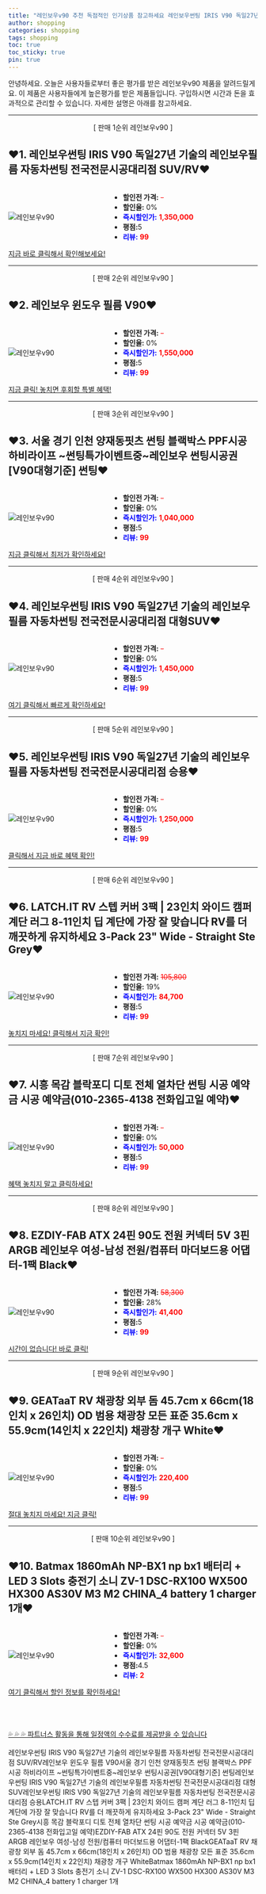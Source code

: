 ```yaml
---
title: "레인보우v90 추천 독점적인 인기상품 참고하세요 레인보우썬팅 IRIS V90 독일27년 기술의"
author: shopping
categories: shopping
tags: shopping
toc: true
toc_sticky: true
pin: true
---
```

안녕하세요. 오늘은 사용자들로부터 좋은 평가를 받은 레인보우v90 제품을 알려드릴게요. 이 제품은 사용자들에게 높은평가를 받은 제품들입니다. 구입하시면 시간과 돈을 효과적으로 관리할 수 있습니다. 자세한 설명은 아래를 참고하세요.

---
<p class="toplist" style="margin: 0 auto; display: block; width: fit-content;">[ 판매 1순위 레인보우v90 ]</p>

<h2><strong>❤️1. 레인보우썬팅 IRIS V90 독일27년 기술의 레인보우필름 자동차썬팅 전국전문시공대리점 SUV/RV❤️</strong></h2>

<div style="display: flex; align-items: center;">
    <div style="flex: 0.4;">
        <img src="https://thumbnail7.coupangcdn.com/thumbnails/remote/230x230ex/image/vendor_inventory/03c2/0139672dc0077e600a19b137cca49dafa7d1b6b7ddb263df6d478f6a2e2c.png" alt="레인보우v90" style="max-width: 100%;">
    </div>
    <div style="flex: 0.6; margin-left: 10px;">
        <ul>
            <li><strong>할인전 가격:</strong> <del style="color: red;">-</del></li>
            <li><strong>할인율:</strong> 0%</li>
            <li><span style='color:blue'><strong>즉시할인가:</strong></span> <span style='color:red'><strong>1,350,000</strong></span></li>
            <li><strong>평점:</strong>5</li>
            <li><span style='color:blue'><strong>리뷰:</strong></span> <span style='color:red'><strong>99</strong></span></li>
        </ul>
    </div>
</div>
<div class="center">
    <a href="https://selin100587001.github.io?lptag=AF9450613&subid=githubio&pageKey=8020260618&traceid=V0-153&itemId=22410377350&vendorItemId=89172642187" class="myButton">
        지금 바로 클릭해서 확인해보세요!
    </a>
</div>


---
<p class="toplist" style="margin: 0 auto; display: block; width: fit-content;">[ 판매 2순위 레인보우v90 ]</p>

<h2><strong>❤️2. 레인보우 윈도우 필름 V90❤️</strong></h2>

<div style="display: flex; align-items: center;">
    <div style="flex: 0.4;">
        <img src="https://thumbnail7.coupangcdn.com/thumbnails/remote/230x230ex/image/vendor_inventory/937f/d7ebe260088a136cf5844ada498acad167e6832e16dc5c1d6a9293f5aa09.JPG" alt="레인보우v90" style="max-width: 100%;">
    </div>
    <div style="flex: 0.6; margin-left: 10px;">
        <ul>
            <li><strong>할인전 가격:</strong> <del style="color: red;">-</del></li>
            <li><strong>할인율:</strong> 0%</li>
            <li><span style='color:blue'><strong>즉시할인가:</strong></span> <span style='color:red'><strong>1,550,000</strong></span></li>
            <li><strong>평점:</strong>5</li>
            <li><span style='color:blue'><strong>리뷰:</strong></span> <span style='color:red'><strong>99</strong></span></li>
        </ul>
    </div>
</div>
<div class="center">
    <a href="https://selin100587001.github.io?lptag=AF9450613&subid=githubio&pageKey=7505763153&traceid=V0-153&itemId=19656605611&vendorItemId=86762478622" class="myButton">
        지금 클릭! 놓치면 후회할 특별 혜택!
    </a>
</div>


---
<p class="toplist" style="margin: 0 auto; display: block; width: fit-content;">[ 판매 3순위 레인보우v90 ]</p>

<h2><strong>❤️3. 서울 경기 인천 양재동핏츠 썬팅 블랙박스 PPF시공 하비라이프 ~썬팅특가이벤트중~레인보우 썬팅시공권[V90대형기준] 썬팅❤️</strong></h2>

<div style="display: flex; align-items: center;">
    <div style="flex: 0.4;">
        <img src="https://thumbnail6.coupangcdn.com/thumbnails/remote/230x230ex/image/vendor_inventory/15eb/9d684abcadf86fad36bfb00ca18841479441b0a7e75f364a5e260573797a.jpg" alt="레인보우v90" style="max-width: 100%;">
    </div>
    <div style="flex: 0.6; margin-left: 10px;">
        <ul>
            <li><strong>할인전 가격:</strong> <del style="color: red;">-</del></li>
            <li><strong>할인율:</strong> 0%</li>
            <li><span style='color:blue'><strong>즉시할인가:</strong></span> <span style='color:red'><strong>1,040,000</strong></span></li>
            <li><strong>평점:</strong>5</li>
            <li><span style='color:blue'><strong>리뷰:</strong></span> <span style='color:red'><strong>99</strong></span></li>
        </ul>
    </div>
</div>
<div class="center">
    <a href="https://selin100587001.github.io?lptag=AF9450613&subid=githubio&pageKey=1367966664&traceid=V0-153&itemId=2400088676&vendorItemId=70395046567" class="myButton">
        지금 클릭해서 최저가 확인하세요!
    </a>
</div>


---
<p class="toplist" style="margin: 0 auto; display: block; width: fit-content;">[ 판매 4순위 레인보우v90 ]</p>

<h2><strong>❤️4. 레인보우썬팅 IRIS V90 독일27년 기술의 레인보우필름 자동차썬팅 전국전문시공대리점 대형SUV❤️</strong></h2>

<div style="display: flex; align-items: center;">
    <div style="flex: 0.4;">
        <img src="https://thumbnail7.coupangcdn.com/thumbnails/remote/230x230ex/image/vendor_inventory/03c2/0139672dc0077e600a19b137cca49dafa7d1b6b7ddb263df6d478f6a2e2c.png" alt="레인보우v90" style="max-width: 100%;">
    </div>
    <div style="flex: 0.6; margin-left: 10px;">
        <ul>
            <li><strong>할인전 가격:</strong> <del style="color: red;">-</del></li>
            <li><strong>할인율:</strong> 0%</li>
            <li><span style='color:blue'><strong>즉시할인가:</strong></span> <span style='color:red'><strong>1,450,000</strong></span></li>
            <li><strong>평점:</strong>5</li>
            <li><span style='color:blue'><strong>리뷰:</strong></span> <span style='color:red'><strong>99</strong></span></li>
        </ul>
    </div>
</div>
<div class="center">
    <a href="https://selin100587001.github.io?lptag=AF9450613&subid=githubio&pageKey=8020260618&traceid=V0-153&itemId=22410377349&vendorItemId=89172642181" class="myButton">
        여기 클릭해서 빠르게 확인하세요!
    </a>
</div>


---
<p class="toplist" style="margin: 0 auto; display: block; width: fit-content;">[ 판매 5순위 레인보우v90 ]</p>

<h2><strong>❤️5. 레인보우썬팅 IRIS V90 독일27년 기술의 레인보우필름 자동차썬팅 전국전문시공대리점 승용❤️</strong></h2>

<div style="display: flex; align-items: center;">
    <div style="flex: 0.4;">
        <img src="https://thumbnail7.coupangcdn.com/thumbnails/remote/230x230ex/image/vendor_inventory/03c2/0139672dc0077e600a19b137cca49dafa7d1b6b7ddb263df6d478f6a2e2c.png" alt="레인보우v90" style="max-width: 100%;">
    </div>
    <div style="flex: 0.6; margin-left: 10px;">
        <ul>
            <li><strong>할인전 가격:</strong> <del style="color: red;">-</del></li>
            <li><strong>할인율:</strong> 0%</li>
            <li><span style='color:blue'><strong>즉시할인가:</strong></span> <span style='color:red'><strong>1,250,000</strong></span></li>
            <li><strong>평점:</strong>5</li>
            <li><span style='color:blue'><strong>리뷰:</strong></span> <span style='color:red'><strong>99</strong></span></li>
        </ul>
    </div>
</div>
<div class="center">
    <a href="https://selin100587001.github.io?lptag=AF9450613&subid=githubio&pageKey=8020260618&traceid=V0-153&itemId=22410377348&vendorItemId=89172642175" class="myButton">
        클릭해서 지금 바로 혜택 확인!
    </a>
</div>


---
<p class="toplist" style="margin: 0 auto; display: block; width: fit-content;">[ 판매 6순위 레인보우v90 ]</p>

<h2><strong>❤️6. LATCH.IT RV 스텝 커버 3팩 | 23인치 와이드 캠퍼 계단 러그 8-11인치 딥 계단에 가장 잘 맞습니다 RV를 더 깨끗하게 유지하세요 3-Pack 23" Wide - Straight Ste Grey❤️</strong></h2>

<div style="display: flex; align-items: center;">
    <div style="flex: 0.4;">
        <img src="https://thumbnail10.coupangcdn.com/thumbnails/remote/230x230ex/image/vendor_inventory/5ca8/5649a960900bbf3173b826e9071d78cefc32110934c56737aaa480af60fd.jpg" alt="레인보우v90" style="max-width: 100%;">
    </div>
    <div style="flex: 0.6; margin-left: 10px;">
        <ul>
            <li><strong>할인전 가격:</strong> <del style="color: red;">105,800</del></li>
            <li><strong>할인율:</strong> 19%</li>
            <li><span style='color:blue'><strong>즉시할인가:</strong></span> <span style='color:red'><strong>84,700</strong></span></li>
            <li><strong>평점:</strong>5</li>
            <li><span style='color:blue'><strong>리뷰:</strong></span> <span style='color:red'><strong>99</strong></span></li>
        </ul>
    </div>
</div>
<div class="center">
    <a href="https://selin100587001.github.io?lptag=AF9450613&subid=githubio&pageKey=7727392662&traceid=V0-153&itemId=20849655924&vendorItemId=90420469665" class="myButton">
        놓치지 마세요! 클릭해서 지금 확인!
    </a>
</div>


---
<p class="toplist" style="margin: 0 auto; display: block; width: fit-content;">[ 판매 7순위 레인보우v90 ]</p>

<h2><strong>❤️7. 시흥 목감 블락포디 디토 전체 열차단 썬팅 시공 예약금 시공 예약금(010-2365-4138 전화입고일 예약)❤️</strong></h2>

<div style="display: flex; align-items: center;">
    <div style="flex: 0.4;">
        <img src="https://thumbnail9.coupangcdn.com/thumbnails/remote/230x230ex/image/vendor_inventory/52c9/a49959efb4125b8f4236bbabdf2c0daf5395d84b781fd1e842dff3ca92bd.jpeg" alt="레인보우v90" style="max-width: 100%;">
    </div>
    <div style="flex: 0.6; margin-left: 10px;">
        <ul>
            <li><strong>할인전 가격:</strong> <del style="color: red;">-</del></li>
            <li><strong>할인율:</strong> 0%</li>
            <li><span style='color:blue'><strong>즉시할인가:</strong></span> <span style='color:red'><strong>50,000</strong></span></li>
            <li><strong>평점:</strong>5</li>
            <li><span style='color:blue'><strong>리뷰:</strong></span> <span style='color:red'><strong>99</strong></span></li>
        </ul>
    </div>
</div>
<div class="center">
    <a href="https://selin100587001.github.io?lptag=AF9450613&subid=githubio&pageKey=5905821846&traceid=V0-153&itemId=10426920024&vendorItemId=85217641025" class="myButton">
        혜택 놓치지 말고 클릭하세요!
    </a>
</div>


---
<p class="toplist" style="margin: 0 auto; display: block; width: fit-content;">[ 판매 8순위 레인보우v90 ]</p>

<h2><strong>❤️8. EZDIY-FAB ATX 24핀 90도 전원 커넥터 5V 3핀 ARGB 레인보우 여성-남성 전원/컴퓨터 마더보드용 어댑터-1팩 Black❤️</strong></h2>

<div style="display: flex; align-items: center;">
    <div style="flex: 0.4;">
        <img src="https://thumbnail8.coupangcdn.com/thumbnails/remote/230x230ex/image/vendor_inventory/8d25/103deaef6b16fd02d94bd6d979d9b5f7ffc9f94f7efd7ae74f89d48d2313.jpg" alt="레인보우v90" style="max-width: 100%;">
    </div>
    <div style="flex: 0.6; margin-left: 10px;">
        <ul>
            <li><strong>할인전 가격:</strong> <del style="color: red;">58,300</del></li>
            <li><strong>할인율:</strong> 28%</li>
            <li><span style='color:blue'><strong>즉시할인가:</strong></span> <span style='color:red'><strong>41,400</strong></span></li>
            <li><strong>평점:</strong>5</li>
            <li><span style='color:blue'><strong>리뷰:</strong></span> <span style='color:red'><strong>99</strong></span></li>
        </ul>
    </div>
</div>
<div class="center">
    <a href="https://selin100587001.github.io?lptag=AF9450613&subid=githubio&pageKey=7800091272&traceid=V0-153&itemId=21122811765&vendorItemId=90790733382" class="myButton">
        시간이 없습니다! 바로 클릭!
    </a>
</div>


---
<p class="toplist" style="margin: 0 auto; display: block; width: fit-content;">[ 판매 9순위 레인보우v90 ]</p>

<h2><strong>❤️9. GEATaaT RV 채광창 외부 돔 45.7cm x 66cm(18인치 x 26인치) OD 범용 채광창 모든 표준 35.6cm x 55.9cm(14인치 x 22인치) 채광창 개구 White❤️</strong></h2>

<div style="display: flex; align-items: center;">
    <div style="flex: 0.4;">
        <img src="https://thumbnail8.coupangcdn.com/thumbnails/remote/230x230ex/image/vendor_inventory/bdde/6744388f051203ac06420c73c9abaad0f9baa04cd467a23f1d530b609b8f.jpg" alt="레인보우v90" style="max-width: 100%;">
    </div>
    <div style="flex: 0.6; margin-left: 10px;">
        <ul>
            <li><strong>할인전 가격:</strong> <del style="color: red;">-</del></li>
            <li><strong>할인율:</strong> 0%</li>
            <li><span style='color:blue'><strong>즉시할인가:</strong></span> <span style='color:red'><strong>220,400</strong></span></li>
            <li><strong>평점:</strong>5</li>
            <li><span style='color:blue'><strong>리뷰:</strong></span> <span style='color:red'><strong>99</strong></span></li>
        </ul>
    </div>
</div>
<div class="center">
    <a href="https://selin100587001.github.io?lptag=AF9450613&subid=githubio&pageKey=7603625429&traceid=V0-153&itemId=20120470659&vendorItemId=87975622197" class="myButton">
        절대 놓치지 마세요! 지금 클릭!
    </a>
</div>


---
<p class="toplist" style="margin: 0 auto; display: block; width: fit-content;">[ 판매 10순위 레인보우v90 ]</p>

<h2><strong>❤️10. Batmax 1860mAh NP-BX1 np bx1 배터리 + LED 3 Slots 충전기 소니 ZV-1 DSC-RX100 WX500 HX300 AS30V M3 M2 CHINA_4 battery 1 charger 1개❤️</strong></h2>

<div style="display: flex; align-items: center;">
    <div style="flex: 0.4;">
        <img src="https://thumbnail9.coupangcdn.com/thumbnails/remote/230x230ex/image/vendor_inventory/ac64/54c317317f09efce92887a1d924fb7e1e1d10ce1bfcbb6e3c5002d9c98a5.jpg" alt="레인보우v90" style="max-width: 100%;">
    </div>
    <div style="flex: 0.6; margin-left: 10px;">
        <ul>
            <li><strong>할인전 가격:</strong> <del style="color: red;">-</del></li>
            <li><strong>할인율:</strong> 0%</li>
            <li><span style='color:blue'><strong>즉시할인가:</strong></span> <span style='color:red'><strong>32,600</strong></span></li>
            <li><strong>평점:</strong>4.5</li>
            <li><span style='color:blue'><strong>리뷰:</strong></span> <span style='color:red'><strong>2</strong></span></li>
        </ul>
    </div>
</div>
<div class="center">
    <a href="https://selin100587001.github.io?lptag=AF9450613&subid=githubio&pageKey=6550855937&traceid=V0-153&itemId=14623315685&vendorItemId=90784236947" class="myButton">
        여기 클릭해서 할인 정보를 확인하세요!
    </a>
</div>

<br><br><br>[💦 💦 💦 파트너스 활동을 통해 일정액의 수수료를 제공받을 수 있습니다](https://link.coupang.com/a/bcpT2c)<br><br>레인보우썬팅 IRIS V90 독일27년 기술의 레인보우필름 자동차썬팅 전국전문시공대리점 SUV/RV레인보우 윈도우 필름 V90서울 경기 인천 양재동핏츠 썬팅 블랙박스 PPF시공 하비라이프 ~썬팅특가이벤트중~레인보우 썬팅시공권[V90대형기준] 썬팅레인보우썬팅 IRIS V90 독일27년 기술의 레인보우필름 자동차썬팅 전국전문시공대리점 대형SUV레인보우썬팅 IRIS V90 독일27년 기술의 레인보우필름 자동차썬팅 전국전문시공대리점 승용LATCH.IT RV 스텝 커버 3팩 | 23인치 와이드 캠퍼 계단 러그 8-11인치 딥 계단에 가장 잘 맞습니다 RV를 더 깨끗하게 유지하세요 3-Pack 23" Wide - Straight Ste Grey시흥 목감 블락포디 디토 전체 열차단 썬팅 시공 예약금 시공 예약금(010-2365-4138 전화입고일 예약)EZDIY-FAB ATX 24핀 90도 전원 커넥터 5V 3핀 ARGB 레인보우 여성-남성 전원/컴퓨터 마더보드용 어댑터-1팩 BlackGEATaaT RV 채광창 외부 돔 45.7cm x 66cm(18인치 x 26인치) OD 범용 채광창 모든 표준 35.6cm x 55.9cm(14인치 x 22인치) 채광창 개구 WhiteBatmax 1860mAh NP-BX1 np bx1 배터리 + LED 3 Slots 충전기 소니 ZV-1 DSC-RX100 WX500 HX300 AS30V M3 M2 CHINA_4 battery 1 charger 1개